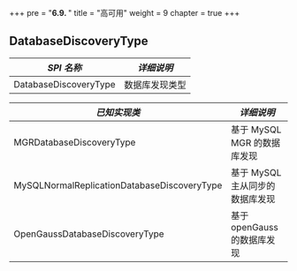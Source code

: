 +++
pre = "<b>6.9. </b>"
title = "高可用"
weight = 9
chapter = true
+++

## DatabaseDiscoveryType

| *SPI 名称*                                   | *详细说明*                  |
| ------------------------------------------- | -------------------------- |
| DatabaseDiscoveryType                       | 数据库发现类型                |

| *已知实现类*                                  | *详细说明*                   |
| ------------------------------------------- | --------------------------- |
| MGRDatabaseDiscoveryType                    | 基于 MySQL MGR 的数据库发现    |
| MySQLNormalReplicationDatabaseDiscoveryType | 基于 MySQL 主从同步的数据库发现 |
| OpenGaussDatabaseDiscoveryType              | 基于 openGauss 的数据库发现   |
